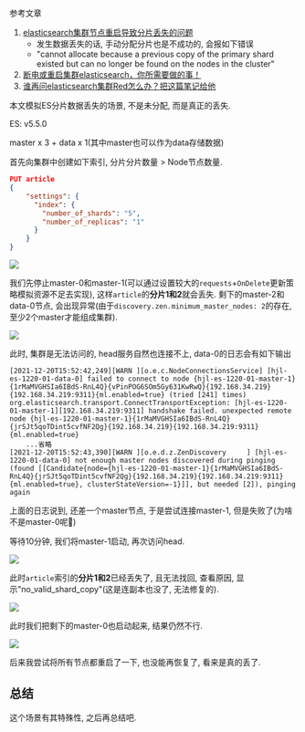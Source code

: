 # 

参考文章

1. [elasticsearch集群节点重启导致分片丢失的问题](https://blog.csdn.net/w1346561235/article/details/105852936/)
    - 发生数据丢失的话, 手动分配分片也是不成功的, 会报如下错误
    - "cannot allocate because a previous copy of the primary shard existed but can no longer be found on the nodes in the cluster"
2. [断电或重启集群elasticsearch，你所需要做的事！](https://blog.csdn.net/qq_23160237/article/details/86703678)
3. [谁再问elasticsearch集群Red怎么办？把这篇笔记给他](https://aijishu.com/a/1060000000085558)

本文模拟ES分片数据丢失的场景, 不是未分配, 而是真正的丢失.

ES: v5.5.0

master x 3 + data x 1(其中master也可以作为data存储数据)

首先向集群中创建如下索引, 分片分片数量 > Node节点数量.

```json
PUT article
{
    "settings": {
      "index": {
        "number_of_shards": "5",
        "number_of_replicas": "1"
      }
    }
}
```

![](https://gitee.com/generals-space/gitimg/raw/master/1c14f30d290b1ae8ef0330f7b96a3b5c.png)

我们先停止master-0和master-1(可以通过设置较大的`requests`+`OnDelete`更新策略模拟资源不足去实现), 这样`article`的**分片1和2**就会丢失. 剩下的master-2和data-0节点, 会出现异常(由于`discovery.zen.minimum_master_nodes: 2`的存在, 至少2个master才能组成集群).

![](https://gitee.com/generals-space/gitimg/raw/master/37d7bfb5ed7d6e70c1580f28940e0fbe.png)

此时, 集群是无法访问的, head服务自然也连接不上, data-0的日志会有如下输出

```
[2021-12-20T15:52:42,249][WARN ][o.e.c.NodeConnectionsService] [hjl-es-1220-01-data-0] failed to connect to node {hjl-es-1220-01-master-1}{1rMaMVGHSIa6IBdS-RnL4Q}{vPinPOG6SOm5Gy631KwRwQ}{192.168.34.219}{192.168.34.219:9311}{ml.enabled=true} (tried [241] times)
org.elasticsearch.transport.ConnectTransportException: [hjl-es-1220-01-master-1][192.168.34.219:9311] handshake failed. unexpected remote node {hjl-es-1220-01-master-1}{1rMaMVGHSIa6IBdS-RnL4Q}{jrSJt5qoTDint5cvfNF2Qg}{192.168.34.219}{192.168.34.219:9311}{ml.enabled=true}
    ...省略
[2021-12-20T15:52:43,390][WARN ][o.e.d.z.ZenDiscovery     ] [hjl-es-1220-01-data-0] not enough master nodes discovered during pinging (found [[Candidate{node={hjl-es-1220-01-master-1}{1rMaMVGHSIa6IBdS-RnL4Q}{jrSJt5qoTDint5cvfNF2Qg}{192.168.34.219}{192.168.34.219:9311}{ml.enabled=true}, clusterStateVersion=-1}]], but needed [2]), pinging again
```

上面的日志说到, 还差一个master节点, 于是尝试连接master-1, 但是失败了(为啥不是master-0呢🤔)

等待10分钟, 我们将master-1启动, 再次访问head.

![](https://gitee.com/generals-space/gitimg/raw/master/37e4acf6a339f8b609f225ec4c761d28.png)

此时`article`索引的**分片1和2**已经丢失了, 且无法找回, 查看原因, 显示"no_valid_shard_copy"(这是连副本也没了, 无法修复的).

![](https://gitee.com/generals-space/gitimg/raw/master/b2618d25f95744b5367b7cd1788b37da.png)

此时我们把剩下的master-0也启动起来, 结果仍然不行.

![](https://gitee.com/generals-space/gitimg/raw/master/a62018eb404e98abcccf9663056d486c.png)

后来我尝试将所有节点都重启了一下, 也没能再恢复了, 看来是真的丢了.

## 总结

这个场景有其特殊性, 之后再总结吧.
